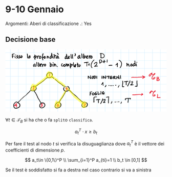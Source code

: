 # 9-10 Gennaio

Argomenti: Aberi di classificazione
.: Yes

## Decisione base

![Screenshot from 2024-01-12 10-51-49.png](Screenshot_from_2024-01-12_10-51-49.png)

$\forall t\in \mathscr{T}_B$ si ha che o fa `split`o `classifica`.

$$
a_t^T\cdot x\ge b_t
$$

Per fare il test al nodo $t$ si verifica la disuguaglianza dove $a_t^T$ è il vettore dei coefficienti di dimensione $p$. 

$$
a_t\in \{0,1\}^P \\
\sum_{i=1}^P a_{ti}=1 \\
b_t \in [0,1]
$$

Se il test è soddisfatto si fa a destra nel caso contrario si va a sinistra